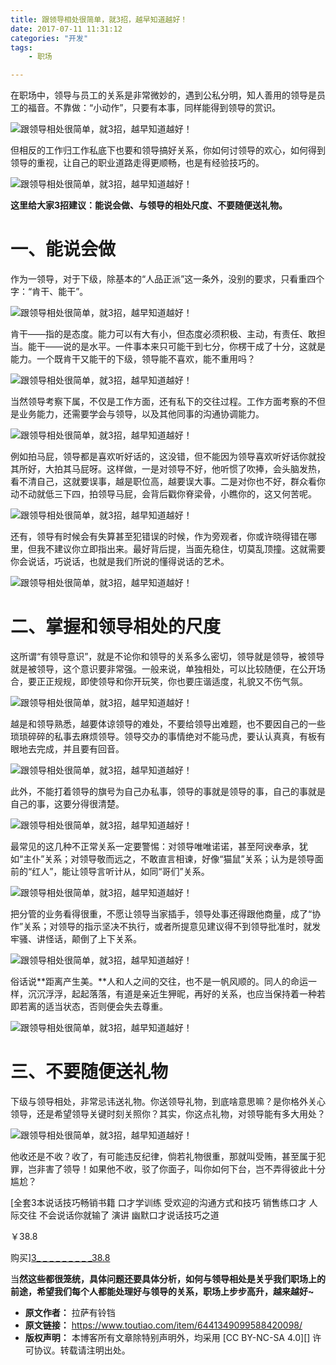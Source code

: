 ```yaml
---
title: 跟领导相处很简单，就3招，越早知道越好！
date: 2017-07-11 11:31:12
categories: "开发"
tags:
	- 职场

---
```


在职场中，领导与员工的关系是非常微妙的，遇到公私分明，知人善用的领导是员工的福音。不靠做：“小动作”，只要有本事，同样能得到领导的赏识。

![跟领导相处很简单，就3招，越早知道越好！][3]

但相反的工作归工作私底下也要和领导搞好关系，你如何讨领导的欢心，如何得到领导的重视，让自己的职业道路走得更顺畅，也是有经验技巧的。

![跟领导相处很简单，就3招，越早知道越好！][3 1]

**这里给大家3招建议：能说会做、与领导的相处尺度、不要随便送礼物。**

# 一、能说会做 #

作为一领导，对于下级，除基本的“人品正派”这一条外，没别的要求，只看重四个字：“肯干、能干”。

![跟领导相处很简单，就3招，越早知道越好！][3 2]

肯干——指的是态度。能力可以有大有小，但态度必须积极、主动，有责任、敢担当。能干——说的是水平。一件事本来只可能干到七分，你楞干成了十分，这就是能力。一个既肯干又能干的下级，领导能不喜欢，能不重用吗？

![跟领导相处很简单，就3招，越早知道越好！][3 3]

当然领导考察下属，不仅是工作方面，还有私下的交往过程。工作方面考察的不但是业务能力，还需要学会与领导，以及其他同事的沟通协调能力。

![跟领导相处很简单，就3招，越早知道越好！][3 4]

例如拍马屁，领导都是喜欢听好话的，这没错，但不能因为领导喜欢听好话你就投其所好，大拍其马屁呀。这样做，一是对领导不好，他听惯了吹捧，会头脑发热，看不清自己，这就要误事，越是职位高，越要误大事。二是对你也不好，群众看你动不动就低三下四，拍领导马屁，会背后戳你脊梁骨，小瞧你的，这又何苦呢。

![跟领导相处很简单，就3招，越早知道越好！][3 5]

还有，领导有时候会有失算甚至犯错误的时候，作为旁观者，你或许晓得错在哪里，但我不建议你立即指出来。最好背后提，当面先稳住，切莫乱顶撞。这就需要你会说话，巧说话，也就是我们所说的懂得说话的艺术。

![跟领导相处很简单，就3招，越早知道越好！][3 6]

# 二、**掌握和领导相处的尺度** #

这所谓“有领导意识”，就是不论你和领导的关系多么密切，领导就是领导，被领导就是被领导，这个意识要非常强。一般来说，单独相处，可以比较随便，在公开场合，要正正规规，即使领导和你开玩笑，你也要庄谐适度，礼貌又不伤气氛。

![跟领导相处很简单，就3招，越早知道越好！][3 7]

越是和领导熟悉，越要体谅领导的难处，不要给领导出难题，也不要因自己的一些琐琐碎碎的私事去麻烦领导。领导交办的事情绝对不能马虎，要认认真真，有板有眼地去完成，并且要有回音。

![跟领导相处很简单，就3招，越早知道越好！][3 8]

此外，不能打着领导的旗号为自己办私事，领导的事就是领导的事，自己的事就是自己的事，这要分得很清楚。

![跟领导相处很简单，就3招，越早知道越好！][3 9]

最常见的这几种不正常关系一定要警惕：对领导唯唯诺诺，甚至阿谀奉承，犹如“主仆”关系；对领导敬而远之，不敢直言相谏，好像“猫鼠”关系；认为是领导面前的“红人”，能让领导言听计从，如同“哥们”关系。

![跟领导相处很简单，就3招，越早知道越好！][3 10]

把分管的业务看得很重，不愿让领导当家插手，领导处事还得跟他商量，成了“协作”关系；对领导的指示坚决不执行，或者所提意见建议得不到领导批准时，就发牢骚、讲怪话，颠倒了上下关系。

![跟领导相处很简单，就3招，越早知道越好！][3 11]

俗话说**距离产生美。**人和人之间的交往，也不是一帆风顺的。同人的命运一样，沉沉浮浮，起起落落，有道是亲近生狎昵，再好的关系，也应当保持着一种若即若离的适当状态，否则便会失去尊重。

![跟领导相处很简单，就3招，越早知道越好！][3 12]

# **三、不要随便送礼物** #

下级与领导相处，非常忌讳送礼物。你送领导礼物，到底啥意思嘛？是你格外关心领导，还是希望领导关键时刻关照你？其实，你这点礼物，对领导能有多大用处？

![跟领导相处很简单，就3招，越早知道越好！][3 13]

他收还是不收？收了，有可能违反纪律，倘若礼物很重，那就叫受贿，甚至属于犯罪，岂非害了领导！如果他不收，驳了你面子，叫你如何下台，岂不弄得彼此十分尴尬？

[全套3本说话技巧畅销书籍 口才学训练 受欢迎的沟通方式和技巧 销售练口才 人际交往 不会说话你就输了 演讲 幽默口才说话技巧之道

￥38.8

购买][3_ _ _ _ _ _ _ _ _38.8]

当**然这些都很笼统，具体问题还要具体分析，如何与领导相处是关乎我们职场上的前途，希望我们每个人都能处理好与领导的关系，职场上步步高升，越来越好~**


[3]: /pro/os/crawler/JVQ3-MYFA-EIRZ.jpg
[3 1]: /pro/os/crawler/BJRY-ZFBJ-UEUB.jpg
[3 2]: /pro/os/crawler/NIJR-EJVY-I2QV.jpg
[3 3]: /pro/os/crawler/Z7RE-IY7J-26ZM.jpg
[3 4]: /pro/os/crawler/FRZU-B2FB-E7V2.jpg
[3 5]: /pro/os/crawler/BNUY-32MU-RBYU.jpg
[3 6]: /pro/os/crawler/JQJZ-RZEN-7NEN.jpg
[3 7]: /pro/os/crawler/RAI2-2AEJ-VYAI.jpg
[3 8]: /pro/os/crawler/JE2M-MQNV-U7BV.jpg
[3 9]: /pro/os/crawler/UANM-NRFR-YZFY.jpg
[3 10]: /pro/os/crawler/RMAA-F2JA-6VAR.jpg
[3 11]: /pro/os/crawler/FEZQ-VZAY-ZR32.jpg
[3 12]: /pro/os/crawler/BUFV-ZIMF-QF6B.jpg
[3 13]: /pro/os/crawler/BAJI-R3JU-BQFR.jpg
[3_ _ _ _ _ _ _ _ _38.8]: https://s.click.taobao.com/t?e=m%3D2%26s%3D0biv%2BYTnZppw4vFB6t2Z2ueEDrYVVa64yK8Cckff7TVRAdhuF14FMfKM7G5jB8RElovu%2FCElQOulsz15bND7ZLSrHdiTfhSKE7kgHUCYGFaOhBlYFbqJESFi2%2BA8xZRJsXjwr5ugtxwmovPL%2FjuzDy9JJnME%2B8ECWnaEAv8QjEwn%2FQJmgr5NDogWvKGGkPRNbypGrB9UlG03QfR24rbl2Bgn5NCRS%2B61dgC2AoFN%2F4Ml4fFLnfAVVLIDImFdI0kuGseKnlMOipY%3D
 *  **原文作者：** 拉萨有铃铛
 *  **原文链接：** https://www.toutiao.com/item/6441349099588420098/
 *  **版权声明：** 本博客所有文章除特别声明外，均采用 [CC BY-NC-SA 4.0][] 许可协议。转载请注明出处。